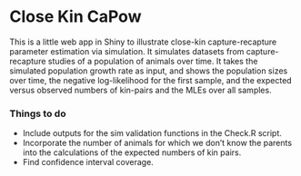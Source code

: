 Close Kin CaPow
================

This is a little web app in Shiny to illustrate close-kin
capture-recapture parameter estimation via simulation. It simulates
datasets from capture-recapture studies of a population of animals over
time. It takes the simulated population growth rate as input, and shows
the population sizes over time, the negative log-likelihood for the
first sample, and the expected versus observed numbers of kin-pairs and
the MLEs over all samples.

### Things to do

-   Include outputs for the sim validation functions in the Check.R
    script.
-   Incorporate the number of animals for which we don’t know the
    parents into the calculations of the expected numbers of kin pairs.
-   Find confidence interval coverage.
